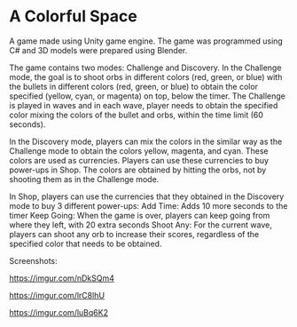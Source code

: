 # A Colorful Space
 A game made using Unity game engine. The game was programmed using C# and 3D models were prepared using Blender.
 
 The game contains two modes: Challenge and Discovery. In the Challenge mode, the goal is to shoot orbs in different colors (red, green, or blue) with the bullets in different colors (red, green, or blue) to obtain the color specified (yellow, cyan, or magenta) on top, below the timer. The Challenge is played in waves and in each wave, player needs to obtain the specified color mixing the colors of the bullet and orbs, within the time limit (60 seconds).
 
 In the Discovery mode, players can mix the colors in the similar way as the Challenge mode to obtain the colors yellow, magenta, and cyan. These colors are used as currencies. Players can use these currencies to buy power-ups in Shop. The colors are obtained by hitting the orbs, not by shooting them as in the Challenge mode.
 
 In Shop, players can use the currencies that they obtained in the Discovery mode to buy 3 different power-ups:
Add Time:     Adds 10 more seconds to the timer
Keep Going:  When the game is over, players can keep going from where they left, with 20 extra seconds
Shoot Any:    For the current wave, players can shoot any orb to increase their scores, regardless of the specified color that needs to be obtained.

Screenshots:

https://imgur.com/nDkSQm4

https://imgur.com/lrC8lhU

https://imgur.com/luBq6K2
